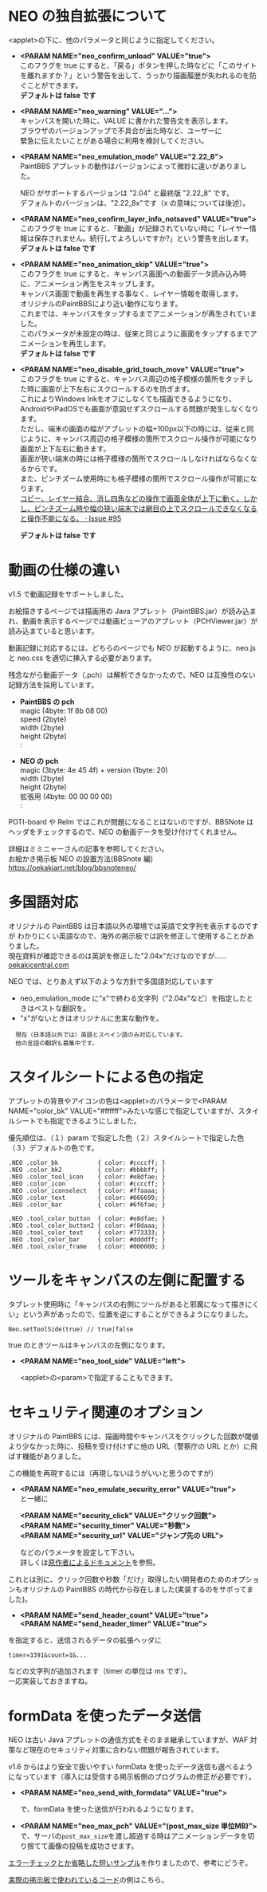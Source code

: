 # NEO の独自拡張について

&lt;applet>の下に、他のパラメータと同じように指定してください。

- **&lt;PARAM NAME="neo_confirm_unload" VALUE="true">**  
  このフラグを true にすると、「戻る」ボタンを押した時などに「このサイトを離れますか？」という警告を出して、うっかり描画履歴が失われるのを防ぐことができます。  
  **デフォルトは false です**

- **&lt;PARAM NAME="neo_warning" VALUE="...">**  
  キャンバスを開いた時に、VALUE に書かれた警告文を表示します。  
  ブラウザのバージョンアップで不具合が出た時など、ユーザーに  
  緊急に伝えたいことがある場合に利用を検討してください。

- **&lt;PARAM NAME="neo_emulation_mode" VALUE="2.22_8">**  
  PaintBBS アプレットの動作はバージョンによって微妙に違いがありました。

  NEO がサポートするバージョンは "2.04" と最終版 "2.22_8" です。  
  デフォルトのバージョンは、"2.22_8x"です（x の意味については後述）。

- **&lt;PARAM NAME="neo_confirm_layer_info_notsaved" VALUE="true">**  
  このフラグを true にすると、「動画」が記録されていない時に「レイヤー情報は保存されません。続行してよろしいですか?」という警告を出します。  
  **デフォルトは false です**

- **&lt;PARAM NAME="neo_animation_skip" VALUE="true">**  
  このフラグを true にすると、キャンバス画面への動画データ読み込み時に、アニメーション再生をスキップします。  
  キャンバス画面で動画を再生する事なく、レイヤー情報を取得します。  
  オリジナルのPaintBBSにより近い動作になります。  
  これまでは、キャンバスをタップするまでアニメーションが再生されていました。  
  このパラメータが未設定の時は、従来と同じように画面をタップするまでアニメーションを再生します。       
  **デフォルトは false です**  

- **&lt;PARAM NAME="neo_disable_grid_touch_move" VALUE="true">**  
  このフラグを true にすると、キャンバス周辺の格子模様の箇所をタッチした時に画面が上下左右にスクロールするのを防ぎます。  
  これによりWindows Inkをオフにしなくても描画できるようになり、AndroidやiPadOSでも画面が意図せずスクロールする問題が発生しなくなります。  
  ただし、端末の画面の幅がアプレットの幅+100px以下の時には、従来と同じように、キャンバス周辺の格子模様の箇所でスクロール操作が可能になり画面が上下左右に動きます。  
  画面が狭い端末の時には格子模様の箇所でスクロールしなければならなくなるからです。  
  また、ピンチズーム使用時にも格子模様の箇所でスクロール操作が可能になります。  
    [コピー、レイヤー結合、消し四角などの操作で画面全体が上下に動く。しかし、ピンチズーム時や幅の狭い端末では網目の上でスクロールできなくなると操作不能になる。 · Issue #95](https://funige.github.io/neo/issues/95.html)  

  **デフォルトは false です**  

# 動画の仕様の違い

v1.5 で動画記録をサポートしました。

お絵描きするページでは描画用の Java アプレット（PaintBBS.jar）が読み込まれ、動画を表示するページでは動画ビューアのアプレット（PCHViewer.jar）が読み込まていると思います。

動画記録に対応するには、どちらのページでも NEO が起動するように、neo.js と neo.css を適切に挿入する必要があります。

残念ながら動画データ（.pch）は解析できなかったので、NEO は互換性のない記録方法を採用しています。

- **PaintBBS の pch**  
  magic (4byte: 1f 8b 08 00)  
  speed (2byte)  
  width (2byte)  
  height (2byte)  
  :

- **NEO の pch**  
  magic (3byte: 4e 45 4f) + version (1byte: 20)  
  width (2byte)  
  height (2byte)  
  拡張用 (4byte: 00 00 00 00)  
  :

POTI-board や Relm ではこれが問題になることはないのですが、BBSNote はヘッダをチェックするので、NEO の動画データを受け付けてくれません。

詳細はミミニャーさんの記事を参照してください。  
お絵かき掲示板 NEO の設置方法(BBSnote 編)
https://oekakiart.net/blog/bbsnoteneo/

# 多国語対応

オリジナルの PaintBBS は日本語以外の環境では英語で文字列を表示するのですが
わかりにくい英語なので、海外の掲示板では訳を修正して使用することがありました。  
 現在資料が確認できるのは英訳を修正した"2.04x"だけなのですが……  
 [oekakicentral.com](http://www.oekakicentral.com/tutorials/paintbbs.html)

NEO では、とりあえず以下のような方針で多国語対応しています

- neo_emulation_mode に"x"で終わる文字列（"2.04x"など）を指定したときはベストな翻訳を。
- "x"がないときはオリジナルに忠実な動作を。

```
  現在（日本語以外では）英語とスペイン語のみ対応しています。
  他の言語の翻訳も募集中です。
```

# スタイルシートによる色の指定

アプレットの背景やアイコンの色は&lt;applet>のパラメータで&lt;PARAM NAME="color_bk" VALUE="#ffffff">みたいな感じで指定していますが、スタイルシートでも指定できるようにしました。

優先順位は、（１）param で指定した色（２）スタイルシートで指定した色（３）デフォルトの色です。

    .NEO .color_bk           { color: #ccccff; }
    .NEO .color_bk2          { color: #bbbbff; }
    .NEO .color_tool_icon    { color: #e8dfae; }
    .NEO .color_icon         { color: #ccccff; }
    .NEO .color_iconselect   { color: #ffaaaa; }
    .NEO .color_text         { color: #666699; }
    .NEO .color_bar          { color: #6f6fae; }

    .NEO .tool_color_button  { color: #e8dfae; }
    .NEO .tool_color_button2 { color: #f8daaa; }
    .NEO .tool_color_text    { color: #773333; }
    .NEO .tool_color_bar     { color: #ddddff; }
    .NEO .tool_color_frame   { color: #000000; }

# ツールをキャンバスの左側に配置する

タブレット使用時に「キャンバスの右側にツールがあると邪魔になって描きにくい」という声があったので、位置を逆にすることができるようになりました。

    Neo.setToolSide(true) // true|false

true のときツールはキャンバスの左側になります。

- **&lt;PARAM NAME="neo_tool_side" VALUE="left">**

  &lt;applet>の&lt;param>で指定することもできます。

# セキュリティ関連のオプション

オリジナルの PaintBBS には、描画時間やキャンバスをクリックした回数が閾値より少なかった時に、投稿を受け付けずに他の URL（警察庁の URL とか）に飛ばす機能がありました。

この機能を再現するには（再現しないほうがいいと思うのですが）

- **&lt;PARAM NAME="neo_emulate_security_error" VALUE="true">**  
  と一緒に

  **&lt;PARAM NAME="security_click" VALUE="クリック回数">**  
  **&lt;PARAM NAME="security_timer" VALUE="秒数">**  
  **&lt;PARAM NAME="security_url" VALUE="ジャンプ先の URL">**

  などのパラメータを設定して下さい。  
  詳しくは[原作者によるドキュメント](https://hp.vector.co.jp/authors/VA016309/paintbbs/document/Readme_Shichan.html)を参照。

これとは別に、クリック回数や秒数「だけ」取得したい開発者のためのオプションもオリジナルの PaintBBS の時代から存在しました(実装するのをサポってました)。

- **&lt;PARAM NAME="send_header_count" VALUE="true">**  
  **&lt;PARAM NAME="send_header_timer" VALUE="true">**

を指定すると、送信されるデータの拡張ヘッダに

    timer=3391&count=1&...

などの文字列が追加されます（timer の単位は ms です）。  
一応実装しておきますね。

# formData を使ったデータ送信

NEO は古い Java アプレットの通信方式をそのまま継承していますが、WAF 対策など現在のセキュリティ対策に合わない問題が報告されています。

v1.6 からはより安全で扱いやすい formData を使ったデータ送信も選べるようになっています（導入には受信する掲示板側のプログラムの修正が必要です）。

- **&lt;PARAM NAME="neo_send_with_formdata" VALUE="true">**

  で、formData を使った送信が行われるようになります。
- **&lt;PARAM NAME="neo_max_pch" VALUE="(post_max_size 単位MB)">**  
で、サーバの`post_max_size`を渡し超過する時はアニメーションデータを切り捨てて画像の投稿を成功させます。


[エラーチェックとか省略した短いサンプル](sample/posttest.php)を作りましたので、参考にどうぞ。

[実際の掲示板で使われているコード](sample/sample_handler.php)の例はこちら。
